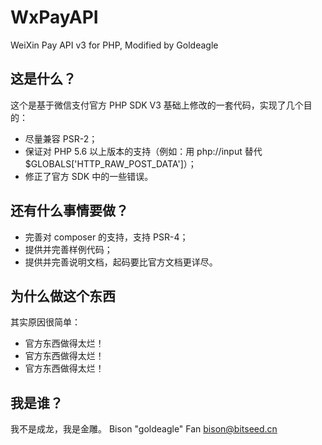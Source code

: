 # WxPayAPI
WeiXin Pay API v3 for PHP, Modified by Goldeagle

## 这是什么？
这个是基于微信支付官方 PHP SDK V3 基础上修改的一套代码，实现了几个目的：
* 尽量兼容 PSR-2；
* 保证对 PHP 5.6 以上版本的支持（例如：用 php://input 替代 $GLOBALS['HTTP_RAW_POST_DATA']）；
* 修正了官方 SDK 中的一些错误。

## 还有什么事情要做？
* 完善对 composer 的支持，支持 PSR-4；
* 提供并完善样例代码；
* 提供并完善说明文档，起码要比官方文档更详尽。

## 为什么做这个东西
其实原因很简单：
* 官方东西做得太烂！
* 官方东西做得太烂！
* 官方东西做得太烂！

## 我是谁？
我不是成龙，我是金雕。
Bison "goldeagle" Fan <bison@bitseed.cn>
